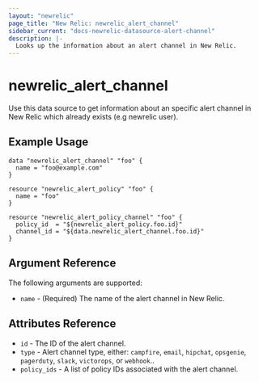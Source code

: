 ```yaml
---
layout: "newrelic"
page_title: "New Relic: newrelic_alert_channel"
sidebar_current: "docs-newrelic-datasource-alert-channel"
description: |-
  Looks up the information about an alert channel in New Relic.
---
```


# newrelic\_alert\_channel

Use this data source to get information about an specific alert channel in New Relic which already exists (e.g newrelic user).

## Example Usage

```hcl
data "newrelic_alert_channel" "foo" {
  name = "foo@example.com"
}

resource "newrelic_alert_policy" "foo" {
  name = "foo"
}

resource "newrelic_alert_policy_channel" "foo" {
  policy_id  = "${newrelic_alert_policy.foo.id}"
  channel_id = "${data.newrelic_alert_channel.foo.id}"
}
```

## Argument Reference

The following arguments are supported:

* `name` - (Required) The name of the alert channel in New Relic.

## Attributes Reference
* `id` - The ID of the alert channel.
* `type` - Alert channel type, either: `campfire`, `email`, `hipchat`, `opsgenie`, `pagerduty`, `slack`, `victorops`, or `webhook`..
* `policy_ids` - A list of policy IDs associated with the alert channel.
